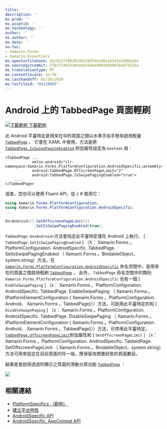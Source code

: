 ```yaml
---
title: ''
description: ''
ms.prod: ''
ms.assetid: ''
ms.technology: ''
author: ''
ms.author: ''
ms.date: ''
no-loc:
- Xamarin.Forms
- Xamarin.Essentials
ms.openlocfilehash: 61c0137788303363769fdec80a16542e2d8bea5e
ms.sourcegitcommit: 57bc714633364aeb34aba9803e88802bebf321ba
ms.translationtype: MT
ms.contentlocale: zh-TW
ms.lasthandoff: 05/28/2020
ms.locfileid: "84128605"
---
```

# <a name="tabbedpage-page-swiping-on-android"></a>Android 上的 TabbedPage 頁面輕刷

[![下載範例 ](~/media/shared/download.png) 下載範例](https://docs.microsoft.com/samples/xamarin/xamarin-forms-samples/userinterface-platformspecifics)

此 Android 平臺特定是用來在中的頁面之間以水準手指手勢來啟用輕量 [`TabbedPage`](xref:Xamarin.Forms.TabbedPage) 。 它會在 XAML 中使用，方法是將 [`TabbedPage.IsSwipePagingEnabled`](xref:Xamarin.Forms.PlatformConfiguration.AndroidSpecific.TabbedPage.IsSwipePagingEnabledProperty) 附加屬性設定為 `boolean` 值：

```xaml
<TabbedPage ...
            xmlns:android="clr-namespace:Xamarin.Forms.PlatformConfiguration.AndroidSpecific;assembly=Xamarin.Forms.Core"
            android:TabbedPage.OffscreenPageLimit="2"
            android:TabbedPage.IsSwipePagingEnabled="true">
    ...
</TabbedPage>
```

或者，您也可以使用 Fluent API，從 c # 取用它：

```csharp
using Xamarin.Forms.PlatformConfiguration;
using Xamarin.Forms.PlatformConfiguration.AndroidSpecific;
...

On<Android>().SetOffscreenPageLimit(2)
             .SetIsSwipePagingEnabled(true);
```

`TabbedPage.On<Android>`方法會指定此平臺特定僅在 Android 上執行。 [ `TabbedPage.SetIsSwipePagingEnabled` ] （X： Xamarin.Forms 。PlatformConfiguration. AndroidSpecific. TabbedPage. SetIsSwipePagingEnabled （ Xamarin.Forms 。BindableObject，system.string）方法，在 [`Xamarin.Forms.PlatformConfiguration.AndroidSpecific`](xref:Xamarin.Forms.PlatformConfiguration.AndroidSpecific) 命名空間中，是用來在的頁面之間啟用輕刷 [`TabbedPage`](xref:Xamarin.Forms.TabbedPage) 。 此外， `TabbedPage` 命名空間中的類別 `Xamarin.Forms.PlatformConfiguration.AndroidSpecific` 也有一個 [ `EnableSwipePaging` ] （x： Xamarin.Forms 。PlatformConfiguration. AndroidSpecific. TabbedPage. EnableSwipePaging （ Xamarin.Forms 。IPlatformElementConfiguration { Xamarin.Forms 。PlatformConfiguration. Android、 Xamarin.Forms 。TabbedPage}））方法，可啟用此平臺特定的和 [ `DisableSwipePaging` ] （x： Xamarin.Forms 。PlatformConfiguration. AndroidSpecific. TabbedPage. DisableSwipePaging （ Xamarin.Forms 。IPlatformElementConfiguration { Xamarin.Forms 。PlatformConfiguration. Android、 Xamarin.Forms 。TabbedPage}））方法，可停用此平臺特定。 [`TabbedPage.OffscreenPageLimit`](xref:Xamarin.Forms.PlatformConfiguration.AndroidSpecific.TabbedPage.OffscreenPageLimitProperty)附加屬性和 [ `SetOffscreenPageLimit` ] （x： Xamarin.Forms 。PlatformConfiguration. AndroidSpecific. TabbedPage. SetOffscreenPageLimit （ Xamarin.Forms 。BindableObject，system.string）方法可用來設定在目前頁面的任一端，應保留為閒置狀態的頁面數目。

結果是會啟用透過所顯示之頁面的滑動分頁功能 [`TabbedPage`](xref:Xamarin.Forms.TabbedPage) ：

![](tabbedpage-page-swiping-images/tabbedpage-swipe.png)

## <a name="related-links"></a>相關連結

- [PlatformSpecifics （範例）](https://docs.microsoft.com/samples/xamarin/xamarin-forms-samples/userinterface-platformspecifics)
- [建立平台特性](~/xamarin-forms/platform/platform-specifics/index.md#creating-platform-specifics)
- [AndroidSpecific API](xref:Xamarin.Forms.PlatformConfiguration.AndroidSpecific)
- [AndroidSpecific. AppCompat API](xref:Xamarin.Forms.PlatformConfiguration.AndroidSpecific.AppCompat)

